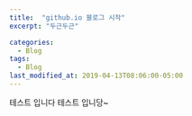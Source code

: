 ```yaml
---
title:  "github.io 블로그 시작"
excerpt: "두근두근"

categories:
  - Blog
tags:
  - Blog
last_modified_at: 2019-04-13T08:06:00-05:00
---
```


테스트 입니다 테스트 입니당~
